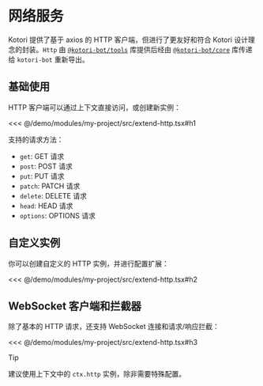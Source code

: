 # 网络服务

Kotori 提供了基于 axios 的 HTTP 客户端，但进行了更友好和符合 Kotori 设计理念的封装。`Http` 由 [`@kotori-bot/tools`](https://www.npmjs.com/package/@kotori-bot/tools) 库提供后经由 [`@kotori-bot/core`](https://www.npmjs.com/package/@kotori-bot/core) 库传递给 `kotori-bot` 重新导出。

## 基础使用

HTTP 客户端可以通过上下文直接访问，或创建新实例：

<<< @/demo/modules/my-project/src/extend-http.tsx#h1

支持的请求方法：

- `get`: GET 请求
- `post`: POST 请求
- `put`: PUT 请求
- `patch`: PATCH 请求
- `delete`: DELETE 请求
- `head`: HEAD 请求
- `options`: OPTIONS 请求

## 自定义实例

你可以创建自定义的 HTTP 实例，并进行配置扩展：

<<< @/demo/modules/my-project/src/extend-http.tsx#h2

## WebSocket 客户端和拦截器

除了基本的 HTTP 请求，还支持 WebSocket 连接和请求/响应拦截：

<<< @/demo/modules/my-project/src/extend-http.tsx#h3

> [!TIP]
> 建议使用上下文中的 `ctx.http` 实例，除非需要特殊配置。
